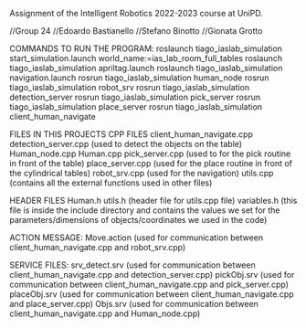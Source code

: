 Assignment of the Intelligent Robotics 2022-2023 course at UniPD.

//Group 24
//Edoardo Bastianello
//Stefano Binotto
//Gionata Grotto


COMMANDS TO RUN THE PROGRAM:
roslaunch tiago_iaslab_simulation start_simulation.launch world_name:=ias_lab_room_full_tables
roslaunch tiago_iaslab_simulation apriltag.launch
roslaunch tiago_iaslab_simulation navigation.launch
rosrun tiago_iaslab_simulation human_node
rosrun tiago_iaslab_simulation robot_srv
rosrun tiago_iaslab_simulation detection_server
rosrun tiago_iaslab_simulation pick_server
rosrun tiago_iaslab_simulation place_server
rosrun tiago_iaslab_simulation client_human_navigate


FILES IN THIS PROJECTS
CPP FILES
client_human_navigate.cpp 
detection_server.cpp (used to detect the objects on the table)
Human_node.cpp 
Human.cpp
pick_server.cpp (used to for the pick routine in front of the table)
place_server.cpp (used for the place routine in front of the cylindrical tables)
robot_srv.cpp (used for the navigation)
utils.cpp (contains all the external functions used in other files)


HEADER FILES
Human.h
utils.h (header file for utils.cpp file)
variables.h (this file is inside the include directory and contains the values we set for the parameters/dimensions of objects/coordinates we used in the code)


ACTION MESSAGE: 
Move.action (used for communication between client_human_navigate.cpp and robot_srv.cpp)


SERVICE FILES:
srv_detect.srv (used for communication between client_human_navigate.cpp and detection_server.cpp)
pickObj.srv (used for communication between client_human_navigate.cpp and pick_server.cpp)
placeObj.srv (used for communication between client_human_navigate.cpp and place_server.cpp)
Objs.srv (used for communication between client_human_navigate.cpp and Human_node.cpp)




